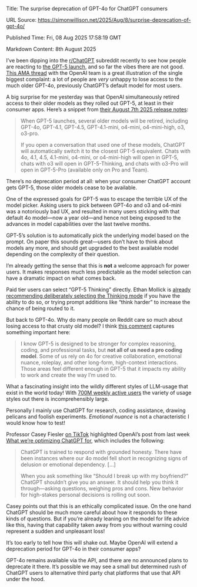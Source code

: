 Title: The surprise deprecation of GPT-4o for ChatGPT consumers

URL Source: https://simonwillison.net/2025/Aug/8/surprise-deprecation-of-gpt-4o/

Published Time: Fri, 08 Aug 2025 17:58:19 GMT

Markdown Content:
8th August 2025

I’ve been dipping into the [r/ChatGPT](https://reddit.com/r/chatgpt) subreddit recently to see how people are reacting to [the GPT-5 launch](https://simonwillison.net/2025/Aug/7/gpt-5/), and so far the vibes there are not good. [This AMA thread](https://www.reddit.com/r/ChatGPT/comments/1mkae1l/gpt5_ama_with_openais_sam_altman_and_some_of_the/) with the OpenAI team is a great illustration of the single biggest complaint: a lot of people are _very_ unhappy to lose access to the much older GPT-4o, previously ChatGPT’s default model for most users.

A big surprise for me yesterday was that OpenAI simultaneously retired access to their older models as they rolled out GPT-5, at least in their consumer apps. Here’s a snippet from [their August 7th 2025 release notes](https://help.openai.com/en/articles/6825453-chatgpt-release-notes):

> When GPT-5 launches, several older models will be retired, including GPT-4o, GPT-4.1, GPT-4.5, GPT-4.1-mini, o4-mini, o4-mini-high, o3, o3-pro.
> 
> 
> If you open a conversation that used one of these models, ChatGPT will automatically switch it to the closest GPT-5 equivalent. Chats with 4o, 4.1, 4.5, 4.1-mini, o4-mini, or o4-mini-high will open in GPT-5, chats with o3 will open in GPT-5-Thinking, and chats with o3-Pro will open in GPT-5-Pro (available only on Pro and Team).

There’s no deprecation period at all: when your consumer ChatGPT account gets GPT-5, those older models cease to be available.

One of the expressed goals for GPT-5 was to escape the terrible UX of the model picker. Asking users to pick between GPT-4o and o3 and o4-mini was a notoriously bad UX, and resulted in many users sticking with that default 4o model—now a year old—and hence not being exposed to the advances in model capabilities over the last twelve months.

GPT-5’s solution is to automatically pick the underlying model based on the prompt. On paper this sounds great—users don’t have to think about models any more, and should get upgraded to the best available model depending on the complexity of their question.

I’m already getting the sense that this is **not** a welcome approach for power users. It makes responses much less predictable as the model selection can have a dramatic impact on what comes back.

Paid tier users can select “GPT-5 Thinking” directly. Ethan Mollick is [already recommending deliberately selecting the Thinking mode](https://www.oneusefulthing.org/p/gpt-5-it-just-does-stuff) if you have the ability to do so, or trying prompt additions like “think harder” to increase the chance of being routed to it.

But back to GPT-4o. Why do many people on Reddit care so much about losing access to that crusty old model? I think [this comment](https://www.reddit.com/r/ChatGPT/comments/1mkae1l/comment/n7js2sf/) captures something important here:

> I know GPT-5 is designed to be stronger for complex reasoning, coding, and professional tasks, but **not all of us need a pro coding model**. Some of us rely on 4o for creative collaboration, emotional nuance, roleplay, and other long-form, high-context interactions. Those areas feel different enough in GPT-5 that it impacts my ability to work and create the way I’m used to.

What a fascinating insight into the wildly different styles of LLM-usage that exist in the world today! With [700M weekly active users](https://simonwillison.net/2025/Aug/4/nick-turley/) the variety of usage styles out there is incomprehensibly large.

Personally I mainly use ChatGPT for research, coding assistance, drawing pelicans and foolish experiments. _Emotional nuance_ is not a characteristic I would know how to test!

Professor Casey Fiesler [on TikTok](https://www.tiktok.com/@professorcasey/video/7536223372485709086) highlighted OpenAI’s post from last week [What we’re optimizing ChatGPT for](https://openai.com/index/how-we%27re-optimizing-chatgpt/), which includes the following:

> ChatGPT is trained to respond with grounded honesty. There have been instances where our 4o model fell short in recognizing signs of delusion or emotional dependency. […]
> 
> 
> When you ask something like “Should I break up with my boyfriend?” ChatGPT shouldn’t give you an answer. It should help you think it through—asking questions, weighing pros and cons. New behavior for high-stakes personal decisions is rolling out soon.

Casey points out that this is an ethically complicated issue. On the one hand ChatGPT should be much more careful about how it responds to these kinds of questions. But if you’re already leaning on the model for life advice like this, having that capability taken away from you without warning could represent a sudden and unpleasant loss!

It’s too early to tell how this will shake out. Maybe OpenAI will extend a deprecation period for GPT-4o in their consumer apps?

GPT-4o remains available via the API, and there are no announced plans to deprecate it there. It’s possible we may see a small but determined rush of ChatGPT users to alternative third party chat platforms that use that API under the hood.